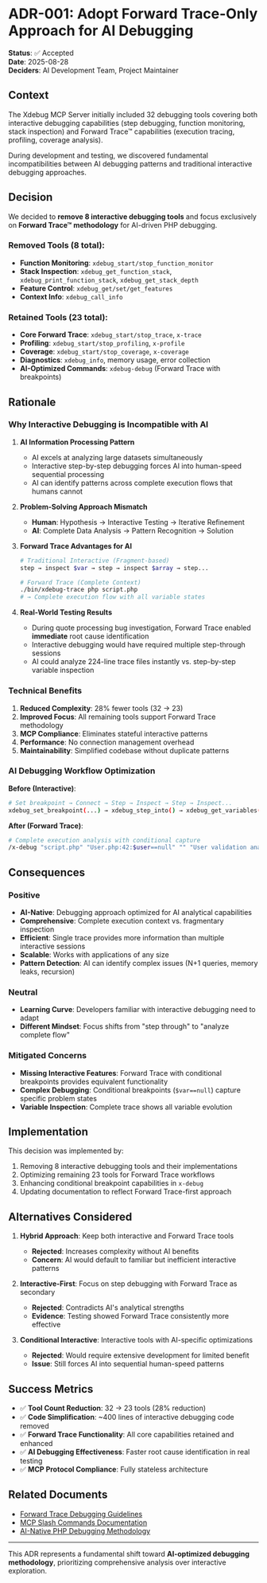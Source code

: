 # ADR-001: Adopt Forward Trace-Only Approach for AI Debugging

**Status**: ✅ Accepted  
**Date**: 2025-08-28  
**Deciders**: AI Development Team, Project Maintainer

## Context

The Xdebug MCP Server initially included 32 debugging tools covering both interactive debugging capabilities (step debugging, function monitoring, stack inspection) and Forward Trace™ capabilities (execution tracing, profiling, coverage analysis).

During development and testing, we discovered fundamental incompatibilities between AI debugging patterns and traditional interactive debugging approaches.

## Decision

We decided to **remove 8 interactive debugging tools** and focus exclusively on **Forward Trace™ methodology** for AI-driven PHP debugging.

### Removed Tools (8 total):
- **Function Monitoring**: `xdebug_start/stop_function_monitor`
- **Stack Inspection**: `xdebug_get_function_stack`, `xdebug_print_function_stack`, `xdebug_get_stack_depth`  
- **Feature Control**: `xdebug_get/set/get_features`
- **Context Info**: `xdebug_call_info`

### Retained Tools (23 total):
- **Core Forward Trace**: `xdebug_start/stop_trace`, `x-trace`
- **Profiling**: `xdebug_start/stop_profiling`, `x-profile`
- **Coverage**: `xdebug_start/stop_coverage`, `x-coverage`
- **Diagnostics**: `xdebug_info`, memory usage, error collection
- **AI-Optimized Commands**: `xdebug-debug` (Forward Trace with breakpoints)
## Rationale

### Why Interactive Debugging is Incompatible with AI

1. **AI Information Processing Pattern**
   - AI excels at analyzing large datasets simultaneously
   - Interactive step-by-step debugging forces AI into human-speed sequential processing
   - AI can identify patterns across complete execution flows that humans cannot

2. **Problem-Solving Approach Mismatch**
   - **Human**: Hypothesis → Interactive Testing → Iterative Refinement
   - **AI**: Complete Data Analysis → Pattern Recognition → Solution

3. **Forward Trace Advantages for AI**
   ```bash
   # Traditional Interactive (Fragment-based)
   step → inspect $var → step → inspect $array → step...
   
   # Forward Trace (Complete Context)
   ./bin/xdebug-trace php script.php
   # → Complete execution flow with all variable states
   ```

4. **Real-World Testing Results**
   - During quote processing bug investigation, Forward Trace enabled **immediate** root cause identification
   - Interactive debugging would have required multiple step-through sessions
   - AI could analyze 224-line trace files instantly vs. step-by-step variable inspection

### Technical Benefits

1. **Reduced Complexity**: 28% fewer tools (32 → 23)
2. **Improved Focus**: All remaining tools support Forward Trace methodology
3. **MCP Compliance**: Eliminates stateful interactive patterns
4. **Performance**: No connection management overhead
5. **Maintainability**: Simplified codebase without duplicate patterns

### AI Debugging Workflow Optimization

**Before (Interactive)**:
```bash
# Set breakpoint → Connect → Step → Inspect → Step → Inspect...
xdebug_set_breakpoint(...) → xdebug_step_into() → xdebug_get_variables()
```

**After (Forward Trace)**:
```bash
# Complete execution analysis with conditional capture
/x-debug "script.php" "User.php:42:$user==null" "" "User validation analysis"
```

## Consequences

### Positive
- **AI-Native**: Debugging approach optimized for AI analytical capabilities
- **Comprehensive**: Complete execution context vs. fragmentary inspection
- **Efficient**: Single trace provides more information than multiple interactive sessions
- **Scalable**: Works with applications of any size
- **Pattern Detection**: AI can identify complex issues (N+1 queries, memory leaks, recursion)

### Neutral
- **Learning Curve**: Developers familiar with interactive debugging need to adapt
- **Different Mindset**: Focus shifts from "step through" to "analyze complete flow"

### Mitigated Concerns
- **Missing Interactive Features**: Forward Trace with conditional breakpoints provides equivalent functionality
- **Complex Debugging**: Conditional breakpoints (`$var==null`) capture specific problem states
- **Variable Inspection**: Complete trace shows all variable evolution

## Implementation

This decision was implemented by:
1. Removing 8 interactive debugging tools and their implementations
2. Optimizing remaining 23 tools for Forward Trace workflows
3. Enhancing conditional breakpoint capabilities in `x-debug`
4. Updating documentation to reflect Forward Trace-first approach

## Alternatives Considered

1. **Hybrid Approach**: Keep both interactive and Forward Trace tools
   - **Rejected**: Increases complexity without AI benefits
   - **Concern**: AI would default to familiar but inefficient interactive patterns

2. **Interactive-First**: Focus on step debugging with Forward Trace as secondary
   - **Rejected**: Contradicts AI's analytical strengths
   - **Evidence**: Testing showed Forward Trace consistently more effective

3. **Conditional Interactive**: Interactive tools with AI-specific optimizations
   - **Rejected**: Would require extensive development for limited benefit
   - **Issue**: Still forces AI into sequential human-speed patterns

## Success Metrics

- ✅ **Tool Count Reduction**: 32 → 23 tools (28% reduction)
- ✅ **Code Simplification**: ~400 lines of interactive debugging code removed
- ✅ **Forward Trace Functionality**: All core capabilities retained and enhanced
- ✅ **AI Debugging Effectiveness**: Faster root cause identification in real testing
- ✅ **MCP Protocol Compliance**: Fully stateless architecture

## Related Documents

- [Forward Trace Debugging Guidelines](./debug-guidelines.md)
- [MCP Slash Commands Documentation](../README.md)
- [AI-Native PHP Debugging Methodology](../CLAUDE.md)

---

This ADR represents a fundamental shift toward **AI-optimized debugging methodology**, prioritizing comprehensive analysis over interactive exploration.